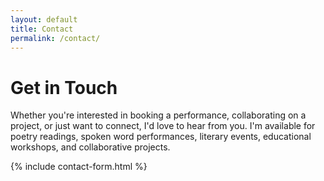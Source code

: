 ```yaml
---
layout: default
title: Contact
permalink: /contact/
---
```


# Get in Touch

Whether you're interested in booking a performance, collaborating on a project, or just want to connect, I'd love to hear from you. I'm available for poetry readings, spoken word performances, literary events, educational workshops, and collaborative projects.

<div class="contact-wrapper">
  {% include contact-form.html %}
</div>